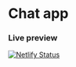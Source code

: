 # Chat app

### Live preview
[![Netlify Status](https://api.netlify.com/api/v1/badges/35c2f867-950c-4e51-beb3-cb12c6aadbc8/deploy-status)](https://app.netlify.com/sites/chatappka/deploys)
